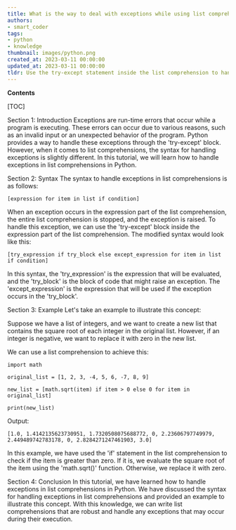 ```yaml
---
title: What is the way to deal with exceptions while using list comprehensions?
authors:
- smart_coder
tags:
- python
- knowledge
thumbnail: images/python.png
created_at: 2023-03-11 00:00:00
updated_at: 2023-03-11 00:00:00
tldr: Use the try-except statement inside the list comprehension to handle exceptions.
---
```


**Contents**

[TOC]

Section 1: Introduction
Exceptions are run-time errors that occur while a program is executing. These errors can occur due to various reasons, such as an invalid input or an unexpected behavior of the program. Python provides a way to handle these exceptions through the 'try-except' block. However, when it comes to list comprehensions, the syntax for handling exceptions is slightly different. In this tutorial, we will learn how to handle exceptions in list comprehensions in Python.

Section 2: Syntax
The syntax to handle exceptions in list comprehensions is as follows:

```
[expression for item in list if condition]
```

When an exception occurs in the expression part of the list comprehension, the entire list comprehension is stopped, and the exception is raised. To handle this exception, we can use the 'try-except' block inside the expression part of the list comprehension. The modified syntax would look like this:

```
[try_expression if try_block else except_expression for item in list if condition]
```

In this syntax, the 'try_expression' is the expression that will be evaluated, and the 'try_block' is the block of code that might raise an exception. The 'except_expression' is the expression that will be used if the exception occurs in the 'try_block'. 

Section 3: Example
Let's take an example to illustrate this concept:

Suppose we have a list of integers, and we want to create a new list that contains the square root of each integer in the original list. However, if an integer is negative, we want to replace it with zero in the new list.

We can use a list comprehension to achieve this:

```
import math

original_list = [1, 2, 3, -4, 5, 6, -7, 8, 9]

new_list = [math.sqrt(item) if item > 0 else 0 for item in original_list]

print(new_list)
```

Output:
```
[1.0, 1.4142135623730951, 1.7320508075688772, 0, 2.23606797749979, 2.449489742783178, 0, 2.8284271247461903, 3.0]
```

In this example, we have used the 'if' statement in the list comprehension to check if the item is greater than zero. If it is, we evaluate the square root of the item using the 'math.sqrt()' function. Otherwise, we replace it with zero.

Section 4: Conclusion
In this tutorial, we have learned how to handle exceptions in list comprehensions in Python. We have discussed the syntax for handling exceptions in list comprehensions and provided an example to illustrate this concept. With this knowledge, we can write list comprehensions that are robust and handle any exceptions that may occur during their execution.
